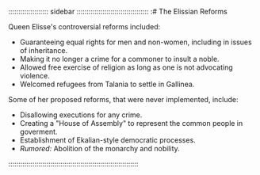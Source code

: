 :::::::::::::::::::: sidebar ::::::::::::::::::::::::::::::::::::
:# The Elissian Reforms 

Queen Elisse's controversial reforms included:

   - Guaranteeing equal rights for men and non-women, including in issues of inheritance.
   - Making it no longer a crime for a commoner to insult a noble.
   - Allowed free exercise of religion as long as one is not advocating violence.
   - Welcomed refugees from Talania to settle in Gallinea.

Some of her proposed reforms, that were never implemented, include:

   - Disallowing executions for any crime.
   - Creating a "House of Assembly" to represent the common people in goverment.
   - Establishment of Ekalian-style democratic processes.
   - *Rumored:* Abolition of the monarchy and nobility.

:::::::::::::::::::::::::::::::::::::::::::::::::::::::::::::::::

